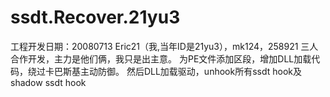 # ssdt.Recover.21yu3
工程开发日期：‎20080713
Eric21（我,当年ID是21yu3），mk124，258921 三人合作开发，主力是他们俩，我只是出主意。
为PE文件添加区段，增加DLL加载代码，绕过卡巴斯基主动防御。
然后DLL加载驱动，unhook所有ssdt hook及shadow ssdt hook
